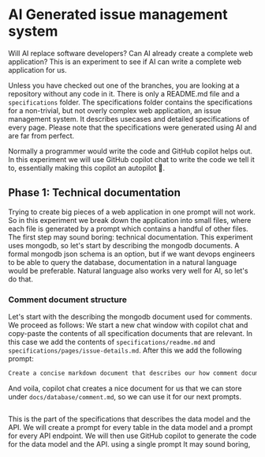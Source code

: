 # AI Generated issue management system
Will AI replace software developers? Can AI already create a complete web application?
This is an experiment to see if AI can write a complete web application for us.

Unless you have checked out one of the branches, you are looking at a repository
without any code in it. There is only a README.md file and a `specifications` folder. The specifications folder contains the specifications for a non-trivial, but not overly complex web application, an issue management system. It describes usecases and detailed specifications of every page. Please note that the specifications were generated using AI and are far from perfect.

Normally a programmer would write the code and GitHub copilot helps out. In this experiment we will use GitHub copilot chat to write the code we tell it to, essentially making this copilot an autopilot 🤯.

## Phase 1: Technical documentation
Trying to create big pieces of a web application in one prompt will not work. So in this experiment we break down the application into small files, 
where each file is generated by a prompt which contains a handful of other files. The first step may sound boring: technical documentation. This experiment uses mongodb, so let's start by describing the mongodb documents.
A formal mongodb json schema is an option, but if we want devops engineers to be able to query the database, documentation in a natural language would be preferable. Natural language also works very well for AI, so let's do that.

### Comment document structure
Let's start with the describing the mongodb document used for comments.
We proceed as follows: We start a new chat window with copilot chat and copy-paste the contents of all specification documents that are relevant. In this case we add the contents of `specifications/readme.md` and `specifications/pages/issue-details.md`. After this we add the following prompt:
```markdown
Create a concise markdown document that describes our how comment documents in mongodb are structured.
```
And voila, copilot chat creates a nice document for us that we can store under `docs/database/comment.md`, so we can use it for our next prompts.
```markdown

```

This is the part of the specifications that describes the data model and the API. 
We will create a prompt for every table in the data model and a prompt for every API endpoint. We will then use GitHub copilot to generate the code for the data model and the API.
 using a single prompt It may sound boring, 